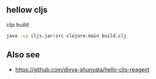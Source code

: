 hellow cljs
-------------

cljs build

```bash
java -cp cljs.jar:src clojure.main build.clj
```


Also see
--------

- https://github.com/divya-shunyata/hello-cljs-reagent
